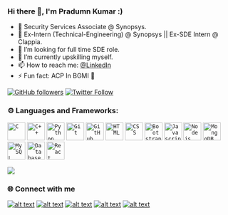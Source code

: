 ### Hi there 👋, I'm Pradumn Kumar :)

- 🔭 Security Services Associate @ Synopsys.
- 🔗 Ex-Intern (Technical-Engineering) @ Synopsys || Ex-SDE Intern @ Clappia.
- 🤔 I’m looking for full time SDE role.
- 🌱 I’m currently upskilling myself.
- 📫 How to reach me: [@LinkedIn](https://www.linkedin.com/in/pradumnk23/)
- ⚡ Fun fact: ACP In BGMI 🤣

<a href="https://github.com/Pradumnk23"><img alt="GitHub followers" src="https://img.shields.io/github/followers/Pradumnk23?label=Follow%20on%20Github&style=for-the-badge"></a> [![Twitter Follow](https://img.shields.io/twitter/follow/Pradumnk23?color=1DA1F2&logo=twitter&style=for-the-badge)](https://twitter.com/intent/follow?original_referer=https%3A%2F%2Fgithub.com%2FcodeSTACKr&screen_name=Pradumnk23)

 ### ⚙️ Languages and Frameworks:
<code><img width="40px" src="https://img.icons8.com/color/3x/c-programming.png" title="C"/></code>
<code><img width="40px" src="https://img.icons8.com/color/4x/c-plus-plus-logo.png" title="C++"/></code>
<code><img width="40px" src="https://img.icons8.com/color/4x/000000/python.png" title="Python"/></code>
<code><img width="40px" src="https://img.icons8.com/color/2x/git.png" title="Git"/></code>
<code><img width="40px" src="https://img.icons8.com/fluent/8x/github.png" title="GitHub"/></code>
<code><img width="40px" src="https://img.icons8.com/color/48/000000/html-5.png" title="HTML"/></code>
<code><img width="40px" src="https://img.icons8.com/color/48/000000/css3.png" title="CSS"/></code>
<code><img width="40px" src="https://img.icons8.com/color/2x/bootstrap.png" title="Bootstrap"/></code>
<code><img width="40px" src="https://img.icons8.com/color/48/000000/javascript.png" title="Javascript"/></code>
<code><img width="40px" src="https://img.icons8.com/color/8x/000000/nodejs.png" title="Nodejs"/></code>
<code><img width="40px" src="https://img.icons8.com/color/8x/000000/mongodb.png" title="MongoDB"/></code>
<code><img width="40px" src="https://img.icons8.com/ios/4x/00758f/mysql-logo.png" title="MySQL"/></code>
<code><img width="40px" src="https://img.icons8.com/dusk/64/000000/database-restore.png" title="Database"/></code>
<code><img width="40px" src="https://img.icons8.com/plasticine/100/000000/react.png" title="React"/></code>

<img src="https://github-readme-stats.vercel.app/api?username=Pradumnk23&show_icons=true&theme=vision-friendly-dark">

<!--- [![Top Langs](https://github-readme-stats.vercel.app/api/top-langs/?username=Pradumnk23&show_icons=true&theme=vision-friendly-dark&layout=compact)](https://github.com/Pradumnk23/Food-Filler) --->

### 🌐 Connect with me 

[![alt text][1.1]][1]
[![alt text][2.1]][2]
[![alt text][3.1]][3]
[![alt text][4.1]][4]
[![alt text][5.1]][5]



[1.1]: https://img.icons8.com/windows/50/0366d6/twitter.png (Twitter icon)
[2.1]: https://img.icons8.com/ios-glyphs/50/0366d6/instagram-new.png (Instagram  icon)
[3.1]: https://img.icons8.com/ios-filled/46/0366d6/linkedin.png (LinkedIn icon)
[4.1]: https://img.icons8.com/windows/48/0366d6/quora.png (Quora icon)
[5.1]: https://img.icons8.com/ios-filled/46/0366d6/github.png (Github icon)


[1]: https://twitter.com/Pradumnk23
[2]: https://www.instagram.com/acp_2326/
[3]: https://www.linkedin.com/in/pradumnk23/
[4]: https://www.quora.com/profile/Pradumn-Kumar-38
[5]: https://github.com/Pradumnk23 
